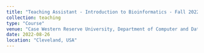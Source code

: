```yaml
---
title: "Teaching Assistant - Introduction to Bioinformatics - Fall 2022"
collection: teaching
type: "Course"
venue: "Case Western Reserve University, Department of Computer and Data Sciences"
date: 2022-08-26
location: "Cleveland, USA"
---
```

